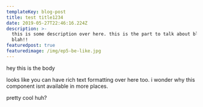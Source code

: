 ```yaml
---
templateKey: blog-post
title: test title1234
date: 2019-05-27T22:46:16.224Z
description: >-
  this is some description over here. this is the part to talk about blah blah
  blah!!
featuredpost: true
featuredimage: /img/ep5-be-like.jpg
---
```

hey this is the body

looks like you can have rich text formatting over here too. i wonder why this component isnt available in more places.

pretty cool huh?
